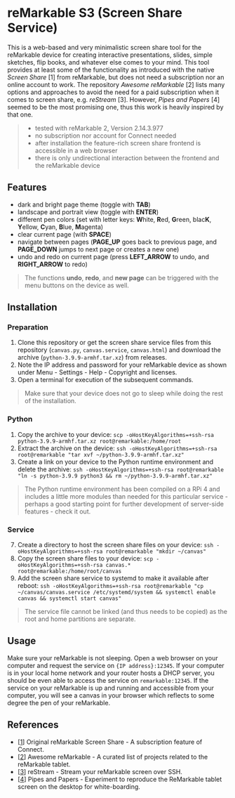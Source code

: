 # reMarkable S3 (Screen Share Service)

This is a web-based and very minimalistic screen share tool for the reMarkable device for creating interactive presentations, slides, simple sketches, flip books, and whatever else comes to your mind. This tool provides at least some of the functionality as introduced with the native *Screen Share* [1] from reMarkable, but does not need a subscription nor an online account to work. The repository *Awesome reMarkable* [2] lists many options and approaches to avoid the need for a paid subscription when it comes to screen share, e.g. *reStream* [3]. However, *Pipes and Papers* [4] seemed to be the most promising one, thus this work is heavily inspired by that one.

> * tested with reMarkable 2, Version 2.14.3.977
> * no subscription nor account for Connect needed
> * after installation the feature-rich screen share frontend is accessible in a web browser
> * there is only undirectional interaction between the frontend and the reMarkable device

## Features

* dark and bright page theme (toggle with **TAB**)
* landscape and portrait view (toggle with **ENTER**)
* different pen colors (set with letter keys: **W**hite, **R**ed, **G**reen, blac**K**, **Y**ellow, **C**yan, **B**lue, **M**agenta)
* clear current page (with **SPACE**)
* navigate between pages (**PAGE_UP** goes back to previous page, and **PAGE_DOWN** jumps to next page or creates a new one)
* undo and redo on current page (press **LEFT_ARROW** to undo, and **RIGHT_ARROW** to redo)

> The functions **undo**, **redo**, and **new page** can be triggered with the menu buttons on the device as well.

## Installation

### Preparation

1. Clone this repository or get the screen share service files from this repository (`canvas.py`, `canvas.service`, `canvas.html`) and download the archive (`python-3.9.9-armhf.tar.xz`) from releases.
2. Note the IP address and password for your reMarkable device as shown under Menu - Settings - Help - Copyright and licenses.
3. Open a terminal for execution of the subsequent commands.

> Make sure that your device does not go to sleep while doing the rest of the installation.

### Python
 
1. Copy the archive to your device:
   `scp -oHostKeyAlgorithms=+ssh-rsa python-3.9.9-armhf.tar.xz root@remarkable:/home/root`
2. Extract the archive on the device:
   `ssh -oHostKeyAlgorithms=+ssh-rsa root@remarkable "tar xvf ~/python-3.9.9-armhf.tar.xz"`
3. Create a link on your device to the Python runtime environment and delete the archive:
   `ssh -oHostKeyAlgorithms=+ssh-rsa root@remarkable "ln -s python-3.9.9 python3 && rm ~/python-3.9.9-armhf.tar.xz"`

> The Python runtime environment has been compiled on a RPi 4 and includes a little more modules than needed for this particular service - perhaps a good starting point for further development of server-side features - check it out.

### Service

7. Create a directory to host the screen share files on your device:
   `ssh -oHostKeyAlgorithms=+ssh-rsa root@remarkable "mkdir ~/canvas"`
8. Copy the screen share files to your device:
   `scp -oHostKeyAlgorithms=+ssh-rsa canvas.* root@remarkable:/home/root/canvas`
9. Add the screen share service to systemd to make it available after reboot:
   `ssh -oHostKeyAlgorithms=+ssh-rsa root@remarkable "cp ~/canvas/canvas.service /etc/systemd/system && systemctl enable canvas && systemctl start canvas"`

> The service file cannot be linked (and thus needs to be copied) as the root and home partitions are separate.

## Usage

Make sure your reMarkable is not sleeping. Open a web browser on your computer and request the service on `{IP address}:12345`. If your computer is in your local home network and your router hosts a DHCP server, you should be even able to access the service on `remarkable:12345`. If the service on your reMarkable is up and running and accessible from your computer, you will see a canvas in your browser which reflects to some degree the pen of your reMarkable.

## References

* [[1](https://support.remarkable.com/hc/en-us/articles/4403721327377)] Original reMarkable Screen Share - A subscription feature of Connect.
* [[2](https://github.com/reHackable/awesome-reMarkable)] Awesome reMarkable - A curated list of projects related to the reMarkable tablet.
* [[3](https://github.com/rien/reStream)] reStream - Stream your reMarkable screen over SSH. 
* [[4](https://gitlab.com/afandian/pipes-and-paper)] Pipes and Papers - Experiment to reproduce the ReMarkable tablet screen on the desktop for white-boarding.
